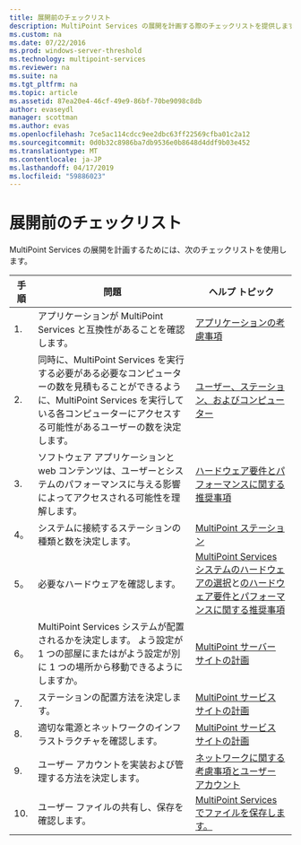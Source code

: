 ```yaml
---
title: 展開前のチェックリスト
description: MultiPoint Services の展開を計画する際のチェックリストを提供します。
ms.custom: na
ms.date: 07/22/2016
ms.prod: windows-server-threshold
ms.technology: multipoint-services
ms.reviewer: na
ms.suite: na
ms.tgt_pltfrm: na
ms.topic: article
ms.assetid: 87ea20e4-46cf-49e9-86bf-70be9098c8db
author: evaseydl
manager: scottman
ms.author: evas
ms.openlocfilehash: 7ce5ac114cdcc9ee2dbc63ff22569cfba01c2a12
ms.sourcegitcommit: 0d0b32c8986ba7db9536e0b8648d4ddf9b03e452
ms.translationtype: MT
ms.contentlocale: ja-JP
ms.lasthandoff: 04/17/2019
ms.locfileid: "59886023"
---
```

# <a name="predeployment-checklist"></a>展開前のチェックリスト
MultiPoint Services の展開を計画するためには、次のチェックリストを使用します。  
  
|手順|問題|ヘルプ トピック|  
|--------|---------|--------------|  
|1. |アプリケーションが MultiPoint Services と互換性があることを確認します。|[アプリケーションの考慮事項](Application-Considerations.md)|  
|2. |同時に、MultiPoint Services を実行する必要がある必要なコンピューターの数を見積もることができるように、MultiPoint Services を実行している各コンピューターにアクセスする可能性があるユーザーの数を決定します。|[ユーザー、ステーション、およびコンピューター](MultiPoint-services-Site-Planning.md#users-stations-and-computers)|  
|3.|ソフトウェア アプリケーションと web コンテンツは、ユーザーとシステムのパフォーマンスに与える影響によってアクセスされる可能性を理解します。|[ハードウェア要件とパフォーマンスに関する推奨事項](hardware-and-performance-recommendations.md)|  
|4。|システムに接続するステーションの種類と数を決定します。|[MultiPoint ステーション](MultiPoint-services-Stations.md)|  
|5。|必要なハードウェアを確認します。|[MultiPoint Services システムのハードウェアの選択](Selecting-Hardware-for-Your-MultiPoint-services-System.md)と[のハードウェア要件とパフォーマンスに関する推奨事項](hardware-and-performance-recommendations.md)|  
|6。|MultiPoint Services システムが配置されるかを決定します。 よう設定が 1 つの部屋にまたはがよう設定が別に 1 つの場所から移動できるようにしますか。|[MultiPoint サーバー サイトの計画](MultiPoint-services-Site-Planning.md)|  
|7.|ステーションの配置方法を決定します。|[MultiPoint サービス サイトの計画](MultiPoint-services-Site-Planning.md)|  
|8.|適切な電源とネットワークのインフラストラクチャを確認します。|[MultiPoint サービス サイトの計画](MultiPoint-services-Site-Planning.md)|  
|9.|ユーザー アカウントを実装および管理する方法を決定します。|[ネットワークに関する考慮事項とユーザー アカウント](Network-Considerations-and-User-Accounts.md)|  
|10.|ユーザー ファイルの共有し、保存を確認します。|[MultiPoint Services でファイルを保存します。](Storing-Files-with-MultiPoint-services.md)|